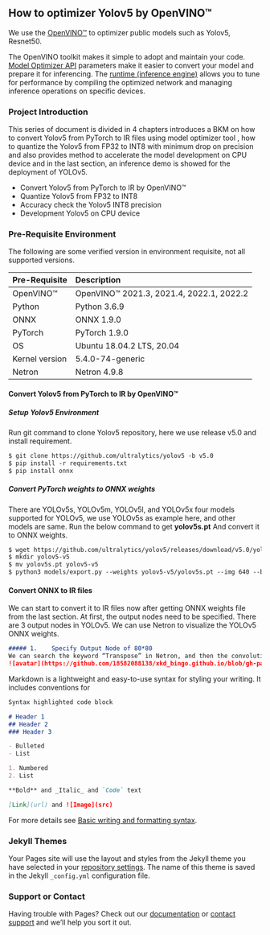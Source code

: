 ## How to optimizer Yolov5 by OpenVINO™

We use the [OpenVINO™](https://www.intel.com/content/www/us/en/developer/tools/openvino-toolkit/overview.html) to optimizer public models such as Yolov5, Resnet50.

The OpenVINO toolkit makes it simple to adopt and maintain your code. [Model Optimizer API](https://docs.openvino.ai/latest/openvino_docs_MO_DG_Deep_Learning_Model_Optimizer_DevGuide.html) parameters make it easier to convert your model and prepare it for inferencing. The [runtime (inference engine)](https://docs.openvino.ai/latest/openvino_docs_OV_UG_OV_Runtime_User_Guide.html) allows you to tune for performance by compiling the optimized network and managing inference operations on specific devices. 


### Project Introduction

This series of document is divided in 4 chapters introduces a BKM on how to convert Yolov5 from PyTorch to IR files using model optimizer tool , how to quantize the Yolov5 from FP32 to INT8 with minimum drop on precision and also provides method to accelerate the model development on CPU device and in the last section, an inference demo is showed for the deployment of YOLOv5. 
- Convert Yolov5 from PyTorch to IR by OpenVINO™
- Quantize Yolov5 from FP32 to INT8 
- Accuracy check the Yolov5 INT8 precision 
- Development Yolov5 on CPU device

### Pre-Requisite Environment 

The following are some verified version in environment requisite, not all supported versions.

| Pre-Requisite | Description |
| :-----------  | :---------  |
|OpenVINO™      |OpenVINO™ 2021.3, 2021.4, 2022.1, 2022.2 |
|Python         |Python 3.6.9 |
|ONNX           |ONNX 1.9.0   |
|PyTorch        |PyTorch 1.9.0|
|OS             |Ubuntu 18.04.2 LTS, 20.04|
|Kernel version |5.4.0-74-generic|
|Netron         |Netron 4.9.8 |

#### Convert Yolov5 from PyTorch to IR by OpenVINO™

##### Setup Yolov5 Environment
Run git command to clone Yolov5 repository, here we use release v5.0 and install requirement.
```markdown
$ git clone https://github.com/ultralytics/yolov5 -b v5.0
$ pip install -r requirements.txt
$ pip install onnx
```

#####  Convert PyTorch weights to ONNX weights
There are YOLOv5s, YOLOv5m, YOLOv5l, and YOLOv5x four models supported for YOLOv5, we use   YOLOv5s as example here, and other models are same. Run the below command to get **yolov5s.pt**
And convert it to ONNX weights.
```markdown
$ wget https://github.com/ultralytics/yolov5/releases/download/v5.0/yolov5s.pt
$ mkdir yolov5-v5
$ mv yolov5s.pt yolov5-v5
$ python3 models/export.py --weights yolov5-v5/yolov5s.pt --img 640 --batch 1
```

#### Convert ONNX to IR files
We can start to convert it to IR files now after getting ONNX weights file from the 
last section. At first, the output nodes need to be specified. There are 3 output 
nodes in YOLOv5. We can use Netron to visualize the YOLOv5 ONNX weights.

```markdown
##### 1.	Specify Output Node of 80*80
We can search the keyword “Transpose” in Netron, and then the convolution node will be found, marked as rectangle shown in Figure 1. After double clicking it, we can read the name “Conv_245” on the right panel of properties marked as oval. Figure 1 shows the output node with size of 1x3x80x80x85, which is used to detect small objects. We need to apply “Conv_245” of convolution node to specify the model optimizer parameters.
![avatar](https://github.com/18582088138/xkd_bingo.github.io/blob/gh-pages/yolov5%20output%20node%20of%208x%20down%20sampling.png "test")
```




Markdown is a lightweight and easy-to-use syntax for styling your writing. It includes conventions for

```markdown
Syntax highlighted code block

# Header 1
## Header 2
### Header 3

- Bulleted
- List

1. Numbered
2. List

**Bold** and _Italic_ and `Code` text

[Link](url) and ![Image](src)
```

For more details see [Basic writing and formatting syntax](https://docs.github.com/en/github/writing-on-github/getting-started-with-writing-and-formatting-on-github/basic-writing-and-formatting-syntax).

### Jekyll Themes

Your Pages site will use the layout and styles from the Jekyll theme you have selected in your [repository settings](https://github.com/18582088138/xkd_bingo.github.io/settings/pages). The name of this theme is saved in the Jekyll `_config.yml` configuration file.

### Support or Contact

Having trouble with Pages? Check out our [documentation](https://docs.github.com/categories/github-pages-basics/) or [contact support](https://support.github.com/contact) and we’ll help you sort it out.
